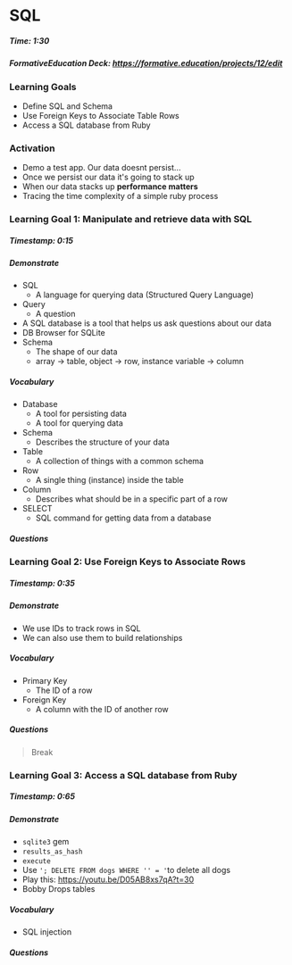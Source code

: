 # SQL

##### Time: 1:30

##### FormativeEducation Deck: <https://formative.education/projects/12/edit>

### Learning Goals

- Define SQL and Schema
- Use Foreign Keys to Associate Table Rows
- Access a SQL database from Ruby

### Activation

- Demo a test app. Our data doesnt persist...
- Once we persist our data it's going to stack up
- When our data stacks up **performance matters**
- Tracing the time complexity of a simple ruby process



### Learning Goal 1: Manipulate and retrieve data with SQL

##### Timestamp: 0:15

##### Demonstrate

- SQL 
  - A language for querying data (Structured Query Language)
- Query
  - A question
- A SQL database is a tool that helps us ask questions about our data
- DB Browser for SQLite
- Schema
  - The shape of our data
  - array -> table, object -> row, instance variable -> column

##### Vocabulary

- Database
  - A tool for persisting data
  - A tool for querying data
- Schema
  - Describes the structure of your data
- Table
  - A collection of things with a common schema
- Row
  - A single thing (instance) inside the table
- Column
  - Describes what should be in a specific part of a row
- SELECT
  - SQL command for getting data from a database

##### Questions 





### Learning Goal 2: Use Foreign Keys to Associate Rows

##### Timestamp: 0:35

##### Demonstrate

- We use IDs to track rows in SQL
- We can also use them to build relationships

##### Vocabulary

- Primary Key
  - The ID of a row
- Foreign Key
  - A column with the ID of another row

##### Questions 



> Break



### Learning Goal 3: Access a SQL database from Ruby

##### Timestamp: 0:65

##### Demonstrate

- `sqlite3` gem
- `results_as_hash`
- `execute`
- Use `'; DELETE FROM dogs WHERE '' = '`to delete all dogs
- Play this: https://youtu.be/D05AB8xs7qA?t=30
- Bobby Drops tables

##### Vocabulary

- SQL injection

##### Questions 